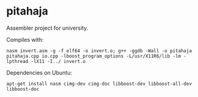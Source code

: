 pitahaja
========

Assembler project for university.

Compiles with:
    
    nasm invert.asm -g -f elf64 -o invert.o; g++ -ggdb -Wall -o pitahaja pitahaja.cpp io.cpp -lboost_program_options -L/usr/X11R6/lib -lm -lpthread -lX11 -I../ invert.o

Dependencies on Ubuntu:
    
    apt-get install nasm cimg-dev cimg-doc libboost-dev libboost-all-dev libboost-doc
